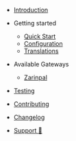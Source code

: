 * [Introduction](introduction.md)

* Getting started

  * [Quick Start](quickstart.md)
  * [Configuration](configuration.md)
  * [Translations](translations.md)
    
* Available Gateways

  * [Zarinpal](gateways/zarinpal.md)
  
* [Testing](testing.md)

* <a href="../index.html#/contributing.md">Contributing</a>
* <a href="../index.html#/changelog.md">Changelog</a>
* <a href="../index.html#/support.md">Support 💜</a>

